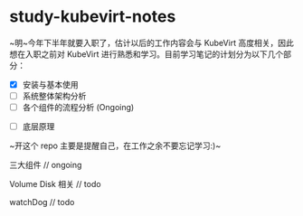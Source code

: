 # study-kubevirt-notes

~明~今年下半年就要入职了，估计以后的工作内容会与 KubeVirt 高度相关，因此想在入职之前对 KubeVirt 进行熟悉和学习。目前学习笔记的计划分为以下几个部分：

- [x] 安装与基本使用
- [ ] 系统整体架构分析
- [ ] 各个组件的流程分析 (Ongoing)
<!-- - [ ] 各个组件的源码阅读 -->
- [ ] 底层原理

~开这个 repo 主要是提醒自己，在工作之余不要忘记学习:)~


三大组件 // ongoing

Volume Disk 相关 // todo

watchDog // todo


